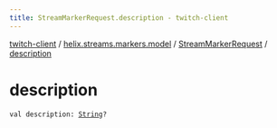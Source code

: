```yaml
---
title: StreamMarkerRequest.description - twitch-client
---
```


[twitch-client](../../index.html) / [helix.streams.markers.model](../index.html) / [StreamMarkerRequest](index.html) / [description](./description.html)

# description

`val description: `[`String`](https://kotlinlang.org/api/latest/jvm/stdlib/kotlin/-string/index.html)`?`
